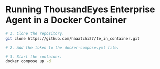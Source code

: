# Running ThousandEyes Enterprise Agent in a Docker Container

```sh
# 1. Clone the repository.
git clone https://github.com/haaatchi27/te_in_container.git

# 2. Add the token to the docker-compose.yml file.

# 3. Start the container.
docker compose up -d
